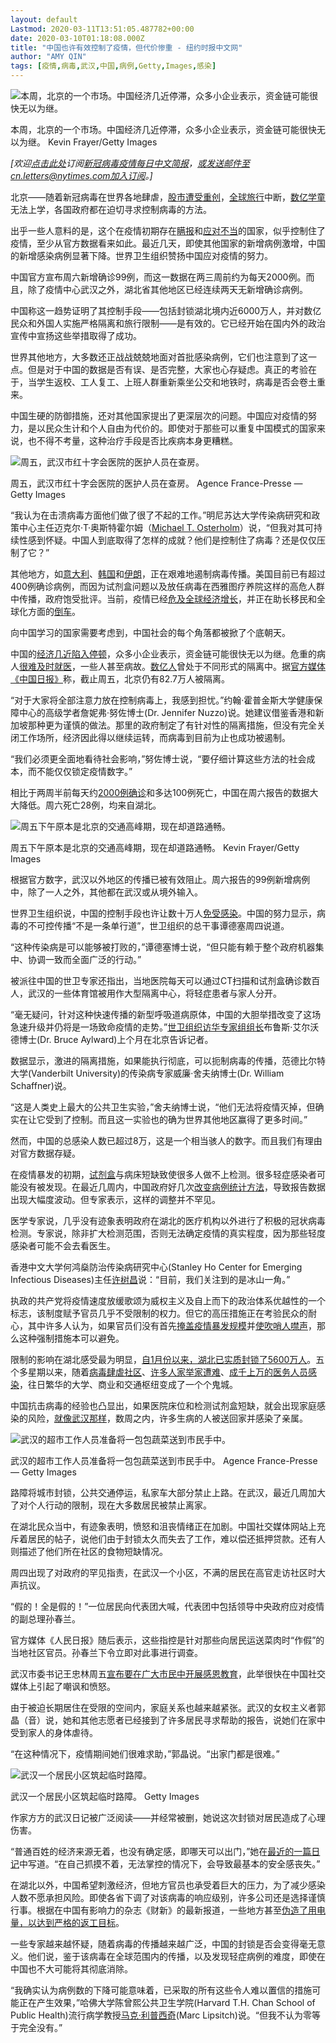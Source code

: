 ```yaml
---
layout: default
Lastmod: 2020-03-11T13:51:05.487782+00:00
date: 2020-03-10T01:18:08.000Z
title: "中国也许有效控制了疫情，但代价惨重 - 纽约时报中文网"
author: "AMY QIN"
tags: [疫情,病毒,武汉,中国,病例,Getty,Images,感染]
---
```


![本周，北京的一个市场。中国经济几近停滞，众多小企业表示，资金链可能很快无以为继。](https://images.weserv.nl/?url=https%3A//static01.nyt.com/images/2020/03/08/world/08china-numbers/merlin_170030133_51abf24b-b6e9-46b4-b369-0a9d52e42bf0-master1050.jpg)

本周，北京的一个市场。中国经济几近停滞，众多小企业表示，资金链可能很快无以为继。 Kevin Frayer/Getty Images

_\[欢迎_[_点击此处_](https://sso.nytcn.me/email/?source=top-right)_订阅_[_新冠病毒疫情每日中文简报_](https://cn.nytimes.com/morning-brief/)_，或发送邮件至cn.letters@nytimes.com加入订阅。\]_

北京——随着新冠病毒在世界各地肆虐，[股市遭受重创](https://www.nytimes.com/2020/03/06/business/coronavirus-stock-market.html)，[全球旅行](https://www.nytimes.com/2020/03/05/business/coronavirus-airline-industry.html)中断，[数亿学童](https://www.nytimes.com/2020/03/04/world/coronavirus-schools-closed.html)无法上学，各国政府都在迫切寻求控制病毒的方法。

出乎一些人意料的是，这个在疫情初期存在[瞒报](https://www.nytimes.com/2020/02/07/world/asia/Li-Wenliang-china-coronavirus.html)和[应对不当](https://www.nytimes.com/2020/02/14/world/asia/china-coronavirus-doctors.html)的国家，似乎控制住了疫情，至少从官方数据看来如此。最近几天，即使其他国家的新增病例激增，中国的新增感染病例显著下降。世界卫生组织赞扬中国应对疫情的努力。

中国官方宣布周六新增确诊99例，而这一数据在两三周前约为每天2000例。而且，除了疫情中心武汉之外，湖北省其他地区已经连续两天无新增确诊病例。

中国称这一趋势证明了其控制手段——包括封锁湖北境内近6000万人，并对数亿民众和外国人实施严格隔离和旅行限制——是有效的。它已经开始在国内外的政治宣传中宣扬这些举措取得了成功。

世界其他地方，大多数还正战战兢兢地面对首批感染病例，它们也注意到了这一点。但是对于中国的数据是否有误、是否完整，大家也心存疑虑。真正的考验在于，当学生返校、工人复工、上班人群重新乘坐公交和地铁时，病毒是否会卷土重来。

中国生硬的防御措施，还对其他国家提出了更深层次的问题。中国应对疫情的努力，是以民众生计和个人自由为代价的。即使对于那些可以重复中国模式的国家来说，也不得不考量，这种治疗手段是否比疾病本身更糟糕。

![周五，武汉市红十字会医院的医护人员在查房。](https://images.weserv.nl/?url=https%3A//static01.nyt.com/images/2020/03/08/world/08china-numbers2/merlin_170137215_8c073042-0c9a-4e33-93f3-df3acb9468ea-master1050.jpg)

周五，武汉市红十字会医院的医护人员在查房。 Agence France-Presse — Getty Images

“我认为在击溃病毒方面他们做了很了不起的工作。”明尼苏达大学传染病研究和政策中心主任迈克尔·T·奥斯特霍尔姆（[Michael T. Osterholm](http://www.cidrap.umn.edu/about-us/cidrap-staff/michael-t-osterholm-phd-mph)）说，“但我对其可持续性感到怀疑。中国人到底取得了怎样的成就？他们是控制住了病毒？还是仅仅压制了它？”

其他地方，如[意大利](https://www.nytimes.com/2020/03/04/world/europe/coronavirus-italy-elderly.html)、[韩国](https://www.nytimes.com/2020/02/27/world/asia/coronavirus-south-korea.html)和[伊朗](https://www.nytimes.com/2020/03/03/world/middleeast/coronavirus-iran.html)，正在艰难地遏制病毒传播。美国目前已有超过400例确诊病例，而因为试剂盒问题以及放任病毒在西雅图疗养院这样的高危人群中传播，政府饱受批评。当前，疫情已经[危及全球经济增长](https://www.nytimes.com/2020/03/02/business/economy/global-economy-coronavirus.html)，并正在助长移民和全球化方面的[倒车](https://www.nytimes.com/2020/03/05/business/coronavirus-globalism.html)。

向中国学习的国家需要考虑到，中国社会的每个角落都被掀了个底朝天。

中国的[经济几近陷入停顿](https://www.nytimes.com/2020/02/20/business/economy/china-economy-quarantine.html)，众多小企业表示，资金链可能很快无以为继。危重的病人[很难及时就医](https://www.nytimes.com/2020/03/03/world/asia/china-coronavirus-cancer.html)，一些人甚至病故。[数亿人](https://www.nytimes.com/2020/02/15/business/china-coronavirus-lockdown.html)曾处于不同形式的隔离中。据[官方媒体《中国日报》](http://www.chinadaily.com.cn/a/202003/06/WS5e6245a5a31012821727d0b7.html)称，截止周五，北京仍有82.7万人被隔离。

“对于大家将全部注意力放在控制病毒上，我感到担忧。”约翰·霍普金斯大学健康保障中心的高级学者詹妮弗·努佐博士(Dr. Jennifer Nuzzo)说。她建议借鉴香港和新加坡那种更为谨慎的做法。那里的政府制定了有针对性的隔离措施，但没有完全关闭工作场所，经济因此得以继续运转，而病毒到目前为止也成功被遏制。

“我们必须更全面地看待社会影响，”努佐博士说，“要仔细计算这些方法的社会成本，而不能仅仅锁定疫情数字。”

相比于两周半前每天约[2000例确诊](http://www.nhc.gov.cn/xcs/yqtb/202002/8f2cfd17f4c040d89c69a4b29e99748c.shtml)和多达100例死亡，中国在周六报告的数据大大降低。周六死亡28例，均来自湖北。

![周五下午原本是北京的交通高峰期，现在却道路通畅。](https://images.weserv.nl/?url=https%3A//static01.nyt.com/images/2020/03/08/world/08china-numbers3/merlin_170114874_5226b97b-fa37-41af-8239-32e6b3fce809-master1050.jpg)

周五下午原本是北京的交通高峰期，现在却道路通畅。 Kevin Frayer/Getty Images

根据官方数字，武汉以外地区的传播已被有效阻止。周六报告的99例新增病例中，除了一人之外，其他都在武汉或从境外输入。

世界卫生组织说，中国的控制手段也许让数十万人[免受感染](https://www.nytimes.com/2020/02/24/world/asia/china-coronavirus-world-health-organization.html)。中国的努力显示，病毒的不可控传播“不是一条单行道”，世卫组织的总干事谭德塞周四说道。

“这种传染病是可以能够被打败的，”谭德塞博士说，“但只能有赖于整个政府机器集中、协调一致而全面广泛的行动。”

被派往中国的世卫专家还指出，当地医院每天可以通过CT扫描和试剂盒确诊数百人，武汉的一些体育馆被用作大型隔离中心，将轻症患者与家人分开。

“毫无疑问，针对这种快速传播的新型呼吸道病原体，中国的大胆举措改变了这场急速升级并仍将是一场致命疫情的走势。”[世卫组织访华专家组组长](https://www.nytimes.com/2020/03/04/health/china-lessons-aylward.html)布鲁斯·艾尔沃德博士(Dr. Bruce Aylward)上个月在北京告诉记者。

数据显示，激进的隔离措施，如果能执行彻底，可以扼制病毒的传播，范德比尔特大学(Vanderbilt University)的传染病专家威廉·舍夫纳博士(Dr. William Schaffner)说。

“这是人类史上最大的公共卫生实验，”舍夫纳博士说，“他们无法将疫情灭掉，但确实在让它受到了控制。而且这一实验也的确为世界其他地区赢得了更多时间。”

然而，中国的总感染人数已超过8万，这是一个相当骇人的数字。而且我们有理由对官方数据存疑。

在疫情暴发的初期，[试剂盒](https://www.nytimes.com/2020/02/02/world/asia/china-coronavirus-wuhan.html)与病床短缺致使很多人做不上检测。很多轻症感染者可能没有被发现。在最近几周内，中国政府好几次[改变病例统计方法](https://www.nytimes.com/2020/02/12/world/asia/china-coronavirus-cases.html)，导致报告数据出现大幅度波动。但专家表示，这样的调整并不罕见。

医学专家说，几乎没有迹象表明政府在湖北的医疗机构以外进行了积极的冠状病毒检测。专家说，除非扩大检测范围，否则无法确定疫情的真实程度，因为那些轻度感染者可能不会去看医生。  

香港中文大学何鸿燊防治传染病研究中心(Stanley Ho Center for Emerging Infectious Diseases)主任[许树昌](https://www.cuhk.edu.hk/med/ceid/people__davidhui.htm)说：“目前，我们关注到的是冰山一角。”

执政的共产党将疫情速度放缓歌颂为威权主义及自上而下的政治体系优越性的一个标志，该制度赋予官员几乎不受限制的权力。但它的高压措施正在考验民众的耐心，其中许多人认为，如果官员们没有首先[掩盖疫情暴发规模](https://cn.nytimes.com/china/20200203/china-coronavirus/)并[使吹哨人噤声](https://cn.nytimes.com/china/20200207/li-wenliang-coronavirus/)，那么这种强制措施本可以避免。

限制的影响在湖北感受最为明显，[自1月份以来，湖北已实质封锁了5600万人](https://cn.nytimes.com/china/20200123/china-coronavirus-travel-ban/)。五个多星期以来，随着[病毒肆虐社区](https://cn.nytimes.com/china/20200302/china-coronavirus-wuhan-zuoling/)、[许多人家举家遭难](https://cn.nytimes.com/china/20200210/coronavirus-family-china/)、[成千上万的医务人员感染](https://www.nytimes.com/2020/02/14/world/asia/china-coronavirus-doctors.html)，往日繁华的大学、商业和交通枢纽变成了一个个鬼城。

中国抗击病毒的经验也凸显出，如果医院床位和检测试剂盒短缺，就会出现家庭感染的风险，[就像武汉那样](https://cn.nytimes.com/china/20200203/china-coronavirus-wuhan/)，数周之内，许多生病的人被送回家并感染了亲属。

![武汉的超市工作人员准备将一包包蔬菜送到市民手中。](https://images.weserv.nl/?url=https%3A//static01.nyt.com/images/2020/03/07/world/07china-numbers4/merlin_170048769_1162d5be-3a8a-4faa-bed3-3bc48ffc1657-master1050.jpg)

武汉的超市工作人员准备将一包包蔬菜送到市民手中。 Agence France-Presse — Getty Images

路障将城市封锁，公共交通停运，私家车大部分禁止上路。在武汉，最近几周加大了对个人行动的限制，现在大多数居民被禁止离家。

在湖北民众当中，有迹象表明，愤怒和沮丧情绪正在加剧。中国社交媒体网站上充斥着居民的帖子，说他们由于封锁太久而失去了工作，难以偿还抵押贷款。还有人则描述了他们所在社区的食物短缺情况。

周四出现了对政府的罕见指责，在武汉一个小区，不满的居民在高官走访社区时大声抗议。

“假的！全是假的！”一位居民向代表团大喊，代表团中包括领导中央政府应对疫情的副总理孙春兰。

官方媒体《人民日报》随后表示，这些指控是针对那些向居民运送菜肉时“作假”的当地社区官员。孙春兰下令立即对此事进行调查。

武汉市委书记王忠林周五[宣布要在广大市民中开展感恩教育](https://news.sina.cn/gn/2020-03-07/detail-iimxyqvz8469703.d.html)，此举很快在中国社交媒体上引起了嘲讽和愤怒。

由于被迫长期居住在受限的空间内，家庭关系也越来越紧张。武汉的女权主义者郭晶（音）说，她和其他志愿者已经接到了许多居民寻求帮助的报告，说她们在家中受到家人的身体虐待。

“在这种情况下，疫情期间她们很难求助，”郭晶说。“出家门都是很难。”  

![武汉一个居民小区筑起临时路障。](https://images.weserv.nl/?url=https%3A//static01.nyt.com/images/2020/03/07/world/07china-numbers5/merlin_170020005_8633250f-9b0b-4967-aff3-f2bd18b2fa66-master1050.jpg)

武汉一个居民小区筑起临时路障。 Getty Images

作家方方的武汉日记被广泛阅读——并经常被删，她说这次封锁对居民造成了心理伤害。

“普通百姓的经济来源无着，也没有确定感，即哪天可以出门，”她在[最近的一篇日记](http://www.rfi.fr/cn/%E4%B8%AD%E5%9B%BD/20200303-%E6%96%B9%E6%96%B9-%E4%BD%A0%E4%B9%9F%E8%A6%81%E7%BB%99%E6%88%91%E4%BB%AC%E5%A4%A7%E5%AE%B6%E4%B8%80%E4%B8%AA%E8%AF%B4%E6%B3%95)中写道。“在自己抓摸不着，无法掌控的情况下，会导致最基本的安全感丧失。”

在湖北以外，中国希望刺激经济，但地方官员也承受着巨大的压力，为了减少感染人数不愿承担风险。即使各省下调了对该病毒的响应级别，许多公司还是选择谨慎行事。根据在中国有影响力的杂志《财新》的最新报道，一些地方甚至[伪造了用电量，以达到严格的返工目标](https://www.caixinglobal.com/2020-03-04/lights-are-on-but-no-ones-working-how-local-governments-are-faking-coronavirus-recovery-101524058.html)。

一些专家越来越怀疑，随着病毒的传播越来越广泛，中国的封锁是否会变得毫无意义。他们说，鉴于该病毒在全球范围内的传播，以及发现轻症病例的难度，即使在中国也不大可能将其彻底消除。

“我确实认为病例数的下降可能意味着，已采取的所有这些令人难以置信的措施可能正在产生效果，”哈佛大学陈曾熙公共卫生学院(Harvard T.H. Chan School of Public Health)流行病学教授[马克·利普西奇](https://ccdd.hsph.harvard.edu/people/marc-lipsitch/)(Marc Lipsitch)说。“但我不认为零等于完全没有。”

